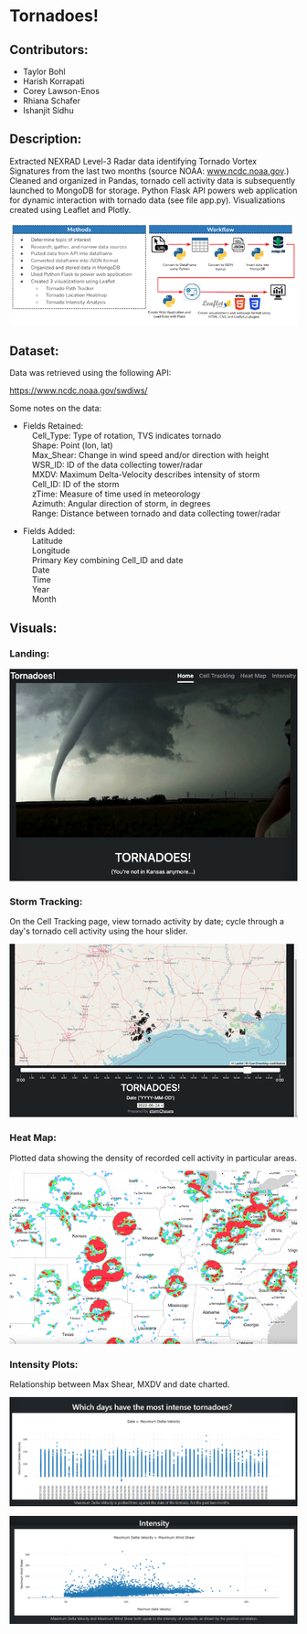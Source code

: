 # Tornadoes!

## Contributors:

- Taylor Bohl
- Harish Korrapati
- Corey Lawson-Enos
- Rhiana Schafer
- Ishanjit Sidhu

## Description:
Extracted NEXRAD Level-3 Radar data identifying Tornado Vortex Signatures from the last two months (source NOAA: www.ncdc.noaa.gov.) Cleaned and organized in Pandas, tornado cell activity data is subsequently launched to MongoDB for storage. Python Flask API powers web application for dynamic interaction with tornado data (see file app.py). Visualizations created using Leaflet and Plotly.

![methods](imgs/methods.png)

## Dataset:

Data was retrieved using the following API:

https://www.ncdc.noaa.gov/swdiws/

Some notes on the data:

- Fields Retained:  
&nbsp;&nbsp;&nbsp;&nbsp;Cell_Type: Type of rotation, TVS indicates tornado  
&nbsp;&nbsp;&nbsp;&nbsp;Shape: Point (lon, lat)  
&nbsp;&nbsp;&nbsp;&nbsp;Max_Shear: Change in wind speed and/or direction with height  
&nbsp;&nbsp;&nbsp;&nbsp;WSR_ID: ID of the data collecting tower/radar  
&nbsp;&nbsp;&nbsp;&nbsp;MXDV: Maximum Delta-Velocity describes intensity of storm  
&nbsp;&nbsp;&nbsp;&nbsp;Cell_ID: ID of the storm  
&nbsp;&nbsp;&nbsp;&nbsp;zTime: Measure of time used in meteorology  
&nbsp;&nbsp;&nbsp;&nbsp;Azimuth: Angular direction of storm, in degrees  
&nbsp;&nbsp;&nbsp;&nbsp;Range: Distance between tornado and data collecting tower/radar 

- Fields Added:  
&nbsp;&nbsp;&nbsp;&nbsp;Latitude  
&nbsp;&nbsp;&nbsp;&nbsp;Longitude  
&nbsp;&nbsp;&nbsp;&nbsp;Primary Key combining Cell_ID and date  
&nbsp;&nbsp;&nbsp;&nbsp;Date  
&nbsp;&nbsp;&nbsp;&nbsp;Time  
&nbsp;&nbsp;&nbsp;&nbsp;Year  
&nbsp;&nbsp;&nbsp;&nbsp;Month  


## Visuals:

### Landing:
![homepage](imgs/homepage.png)

### Storm Tracking:
On the Cell Tracking page, view tornado activity by date; cycle through a day's tornado cell activity using the hour slider.

![tracking](imgs/tracking.png)

### Heat Map:
Plotted data showing the density of recorded cell activity in particular areas.

![heatmap](imgs/heatmap.png)

### Intensity Plots:
Relationship between Max Shear, MXDV and date charted.

![image](imgs/image.png)

![image2](imgs/image2.png)
